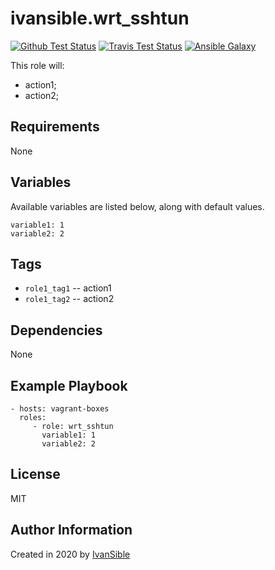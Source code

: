 # ivansible.wrt_sshtun

[![Github Test Status](https://github.com/ivansible/wrt-sshtun/workflows/Molecule%20test/badge.svg?branch=master)](https://github.com/ivansible/wrt-sshtun/actions)
[![Travis Test Status](https://travis-ci.org/ivansible/wrt-sshtun.svg?branch=master)](https://travis-ci.org/ivansible/wrt-sshtun)
[![Ansible Galaxy](https://img.shields.io/badge/galaxy-ivansible.wrt__sshtun-68a.svg?style=flat)](https://galaxy.ansible.com/ivansible/wrt_sshtun/)

This role will:
 - action1;
 - action2;


## Requirements

None


## Variables

Available variables are listed below, along with default values.

    variable1: 1
    variable2: 2


## Tags

- `role1_tag1` -- action1
- `role1_tag2` -- action2


## Dependencies

None


## Example Playbook

    - hosts: vagrant-boxes
      roles:
         - role: wrt_sshtun
           variable1: 1
           variable2: 2


## License

MIT


## Author Information

Created in 2020 by [IvanSible](https://github.com/ivansible)
